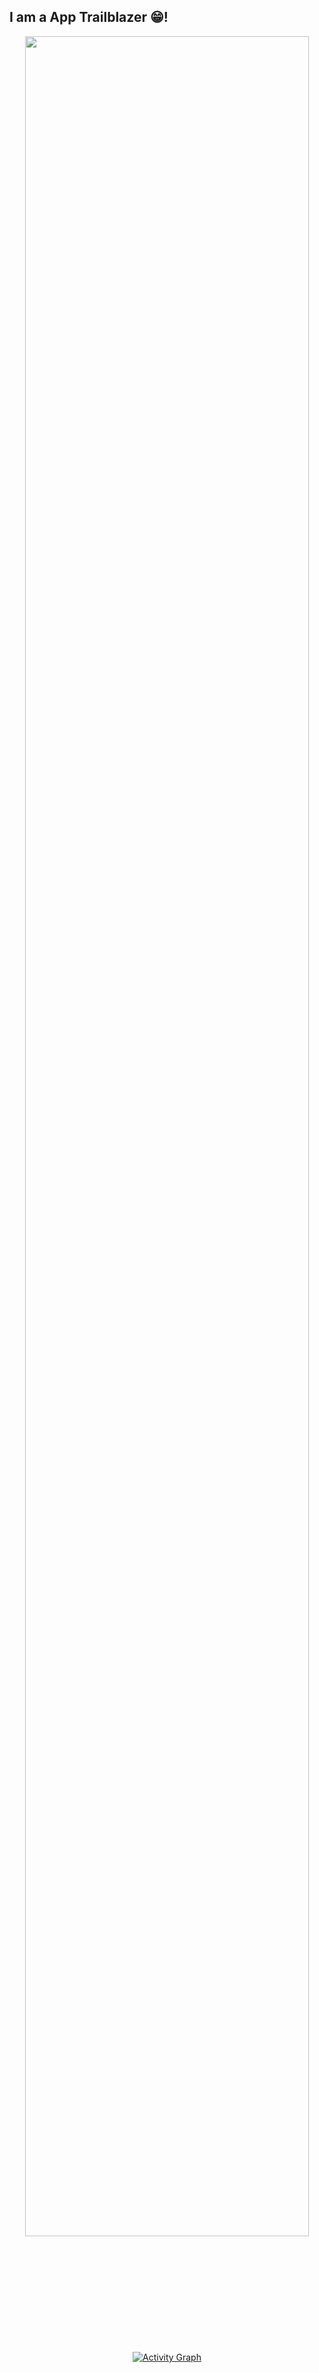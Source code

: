 ## I am a App Trailblazer 😁!
<div align="center">
  <a href="https://github.com/AppTrailblazer">
   <img src="https://streak-stats.demolab.com?user=AppTrailblazer&_border=true&theme=dark&hide_border=true&theme=react" style="width: 95%" />
   <img alt="Activity Graph" src="https://github-readme-activity-graph.vercel.app/graph?username=AppTrailblazer&theme=react-dark&hide_border=true" /> 
  </a>
</div>
